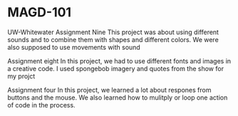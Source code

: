 # MAGD-101
UW-Whitewater
Assignment Nine
This project was about using different sounds and to combine them with shapes and different colors. We were also supposed to use movements with sound

Assignment eight 
In this project, we had to use different fonts and images in a creative code. I used spongebob imagery and quotes from the show for my projct

Assignment four
In this project, we learned a lot about respones from buttons and the mouse. We also learned how to mulitply or loop one action of code in the process.
